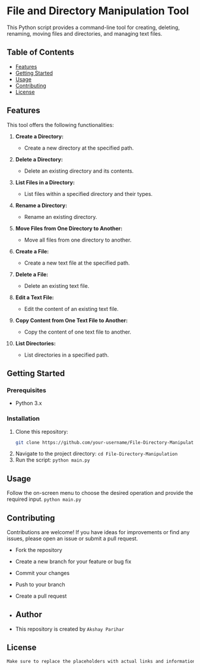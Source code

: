 # File and Directory Manipulation Tool

This Python script provides a command-line tool for creating, deleting, renaming, moving files and directories, and managing text files.

## Table of Contents
- [Features](#features)
- [Getting Started](#getting-started)
- [Usage](#usage)
- [Contributing](#contributing)
- [License](#license)

## Features
This tool offers the following functionalities:

1. **Create a Directory:**
   - Create a new directory at the specified path.

2. **Delete a Directory:**
   - Delete an existing directory and its contents.

3. **List Files in a Directory:**
   - List files within a specified directory and their types.

4. **Rename a Directory:**
   - Rename an existing directory.

5. **Move Files from One Directory to Another:**
   - Move all files from one directory to another.

6. **Create a File:**
   - Create a new text file at the specified path.

7. **Delete a File:**
   - Delete an existing text file.

8. **Edit a Text File:**
   - Edit the content of an existing text file.

9. **Copy Content from One Text File to Another:**
   - Copy the content of one text file to another.

10. **List Directories:**
    - List directories in a specified path.

## Getting Started

### Prerequisites
- Python 3.x

### Installation
1. Clone this repository:
   ```sh
   git clone https://github.com/your-username/File-Directory-Manipulation.git

2. Navigate to the project directory:
```cd File-Directory-Manipulation```
3. Run the script:
```python main.py```
## Usage
Follow the on-screen menu to choose the desired operation and provide the required input.
```python main.py```
## Contributing
Contributions are welcome! If you have ideas for improvements or find any issues, please open an issue or submit a pull request.

- Fork the repository
- Create a new branch for your feature or bug fix
- Commit your changes
- Push to your branch
- Create a pull request

- ## Author
- This repository is created by `Akshay Parihar`
## License
```sh
Make sure to replace the placeholders with actual links and information specific to your project. This `README.md` provides an overview of your project, how to use it, how to contribute, and the license.


